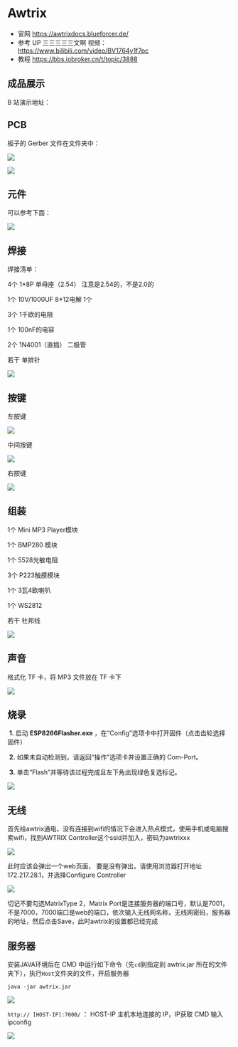 # Awtrix

- 官网 https://awtrixdocs.blueforcer.de/
- 参考 UP 三三三三三文啊 视频：https://www.bilibili.com/video/BV1764y1f7pc
- 教程 https://bbs.iobroker.cn/t/topic/3888

## 成品展示

B 站演示地址：



## PCB

板子的 Gerber 文件在文件夹中：

![](/images/1.png)

![](/images/2.png)

## 元件

可以参考下面：

![](/images/3.png)



## 焊接

焊接清单：

4个 1*8P 单母座（2.54） 注意是2.54的，不是2.0的

1个 10V/1000UF 8*12电解 1个

3个  1千欧的电阻

1个 100nF的电容

2个 1N4001（直插） 二极管

若干 单排针

![](/images/hj_1.jpg)

## 按键

左按键

![](/images/l.jpg)

中间按键

![](/images/m.jpg)

右按键

![](/images/r.jpg)

## 组装

1个 Mini MP3 Player模块

1个 BMP280 模块

1个 5528光敏电阻

3个 P223触摸模块

1个 3瓦4欧喇叭

1个 WS2812

若干 杜邦线

![](/images/zz_1.jpg)

## 声音

格式化 TF 卡，将 MP3 文件放在 TF 卡下

![](/images/6.png)

## 烧录

​	**1.** 启动 **ESP8266Flasher.exe** ，在“Config”选项卡中打开固件（点击齿轮选择固件） 

​	**2.** 如果未自动检测到，请返回“操作”选项卡并设置正确的 Com-Port。 

​	**3.** 单击“Flash”并等待该过程完成且左下角出现绿色复选标记。 

![](/images/gj.jpg)

## 无线

首先给awtrix通电，没有连接到wifi的情况下会进入热点模式，使用手机或电脑搜索wifi，找到AWTRIX Controller这个ssid并加入，密码为awtrixxx

![](/images/4.png)

此时应该会弹出一个web页面， 要是没有弹出，请使用浏览器打开地址172.217.28.1，并选择Configure Controller

![](/images/5.png)

切记不要勾选MatrixType 2，Matrix Port是连接服务器的端口号，默认是7001，不是7000，7000端口是web的端口，依次输入无线网名称，无线网密码，服务器的地址，然后点击Save，此时awtrix的设置都已经完成

## 服务器

安装JAVA环境后在 CMD 中运行如下命令（先`cd`到指定到 awtrix.jar 所在的文件夹下），执行`Host`文件夹的文件，开启服务器

`java -jar awtrix.jar`

![](/images/fwq.jpg)

`http:// [HOST-IP]:7000/` ： HOST-IP 主机本地连接的 IP，IP获取 CMD 输入 ipconfig

![](/images/zx.jpg)

